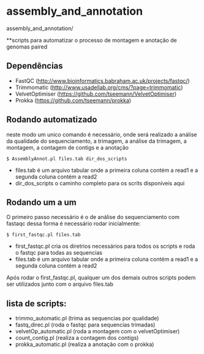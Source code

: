 # assembly_and_annotation
assembly_and_annotation/

**scripts para automatizar o processo de montagem e anotação de genomas paired

## Dependências
- FastQC (http://www.bioinformatics.babraham.ac.uk/projects/fastqc/)
- Trimmomatic (http://www.usadellab.org/cms/?page=trimmomatic)
- VelvetOptimiser (https://github.com/tseemann/VelvetOptimiser)
- Prokka (https://github.com/tseemann/prokka)

## Rodando automatizado
neste modo um unico comando é necessário, onde será realizado a análise da qualidade do sequenciamento, a trimagem, a análise da trimagem, a montagem, a contagem de contigs e a anotação


<!--sec data-title="Prompt: OS X and Linux" data-id="OSX_Linux_prompt" data-collapse=true ces-->

    $ AssemblyAnnot.pl files.tab dir_dos_scripts  

<!--endsec-->

- files.tab é um arquivo tabular onde a primeira coluna contém a read1 e a segunda coluna contém a read2
- dir_dos_scripts  o caminho completo para os scrits disponíveis aqui

## Rodando um a um
O primeiro passo necessário é o de análise do sequenciamento com fastaqc
dessa forma é necessário rodar inicialmente:

<!--sec data-title="Prompt: OS X and Linux" data-id="OSX_Linux_prompt" data-collapse=true ces-->

    $ first_fastqc.pl files.tab
    
<!--endsec-->

- first_fastqc.pl cria os diretrios necessários para todos os scripts e roda o fastqc para todas as sequencias
- files.tab é um arquivo tabular onde a primeira coluna contém a read1 e a segunda coluna contém a read2


Após rodar o first_fastqc.pl, qualquer um dos demais outros scripts podem ser utilizados junto com o arquivo files.tab

## lista de scripts:
- trimmo_automatic.pl (trima as sequencias por qualidade)
- fastq_direc.pl (roda o fastqc para sequencias trimadas)
- velvetOp_automatic.pl (roda a montagem com o velvetOptimiser)
- count_contig.pl (realiza a contagem dos contigs)
- prokka_automatic.pl (realiza a anotação com o prokka)
